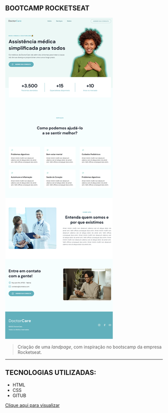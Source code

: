 ## BOOTCAMP ROCKETSEAT

![preview](./.github/bootcamp-junho.png)

> Criação de uma _landpage_, com inspiração no bootscamp da empresa Rocketseat.

---

## TECNOLOGIAS UTILIZADAS:

- HTML
- CSS
- GITUB

[Clique aqui para visualizar](https://raffaelmiguell.github.io/bootcamp-rocket-junho/)
